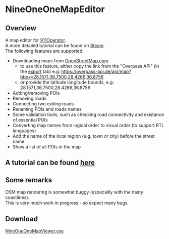 # NineOneOneMapEditor
## Overview
A map editor for [911Operator](http://jutsugames.com/911/).<br>
A more detailed tutorial can be found on <a href="https://steamcommunity.com/sharedfiles/filedetails/?id=2461288197">Steam</a>.<br>
The following features are supported:
* Downloading maps from [OpenStreetMap.com](https://www.openstreetmap.org/)
  * to use this feature, either copy the link from the "Overpass API" (in the [export](https://www.openstreetmap.org/export) tab) e.g: https://overpass-api.de/api/map?bbox=28.1571,36.7500,28.4266,36.8756
  * or provide the latitude longitude bounds, e.g: 28.1571,36.7500,28.4266,36.8756
* Adding/removing POIs
* Removing roads
* Connecting two exiting roads
* Renaming POIs and roads names
* Some validation tools, such as checking road connectivity and existance of essential POIs
* Converting map names from logical order to visual order (to support RTL languages)
* Add the name of the local region (e.g. town or city) before the street name
* Show a list of all POIs in the map

## A tutorial can be found <a href="https://github.com/zevele/911MapEditor/blob/main/Guide/Tutorial.md">here</a>

## Some remarks
OSM map rendering is somewhat buggy (especailly with the nasty coastlines).<br>
This is very much work in progress - so expect many bugs.<br>

## Download
<a id="raw-url" href="https://github.com/zevele/911MapEditor/releases/download/20221028/NineOneOneMapViewer.exe">NineOneOneMapViewer.exe</a>


